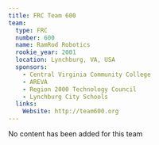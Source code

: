 ```yaml
---
title: FRC Team 600
team:
  type: FRC
  number: 600
  name: RamRod Robotics
  rookie_year: 2001
  location: Lynchburg, VA, USA
  sponsors:
    - Central Virginia Community College
    - AREVA
    - Region 2000 Technology Council
    - Lynchburg City Schools
  links:
    Website: http://team600.org
---
```

No content has been added for this team